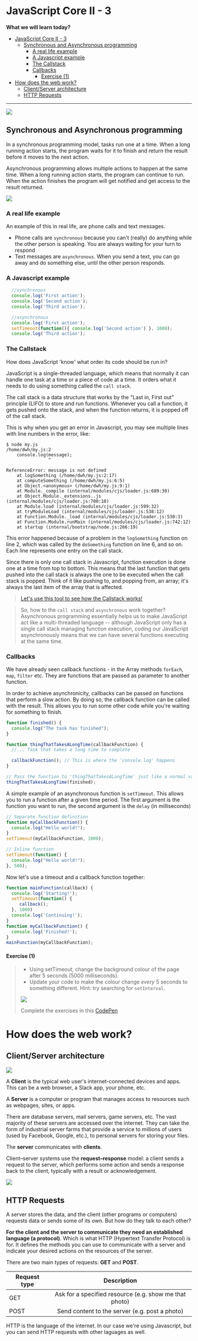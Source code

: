 # JavaScript Core II - 3

**What we will learn today?**

- [JavaScript Core II - 3](#javascript-core-ii---3)
  - [Synchronous and Asynchronous programming](#synchronous-and-asynchronous-programming)
    - [A real life example](#a-real-life-example)
    - [A Javascript example](#a-javascript-example)
    - [The Callstack](#the-callstack)
    - [Callbacks](#callbacks)
      - [Exercise (1)](#exercise-1)
- [How does the web work?](#how-does-the-web-work)
  - [Client/Server architecture](#clientserver-architecture)
  - [HTTP Requests](#http-requests)

---

![](https://img.shields.io/badge/status-draft-darkred.svg)

## Synchronous and Asynchronous programming
In a synchronous programming model, tasks run one at a time. When a long running action starts, the program waits for it to finish and return the result before it moves to the next action.

Asynchronous programming allows multiple actions to happen at the same time. When a long running action starts, the program can continue to run. When the action finishes the program will get notified and get access to the result returned.

![](sync-vs-async.jpg)

### A real life example
An example of this in real life, are phone calls and text messages.

* Phone calls are `synchronous` because you can't (really) do anything while the
  other person is speaking. You are always waiting for your turn to respond
* Text messages are `asynchronous`. When you send a text, you can go away and do
  something else, until the other person responds.

### A Javascript example
```js
  //synchronous
  console.log('First action');
  console.log('Second action');
  console.log('Third action');
```
```js
  //asynchronous
  console.log('First action');
  setTimeout(function(){ console.log('Second action') }, 1000);
  console.log('Third action');

```

### The Callstack

How does JavaScript 'know' what order its code should be run in?

JavaScript is a single-threaded language, which means that normally it can handle one task at a time or a piece of code at a time. It orders what it needs to do using something called the `call stack`. 

The call stack is a data structure that works by the "Last in, First out" principle (LIFO) to store and run functions. Whenever you call a function, it gets pushed onto the stack, and when the function returns, it is popped off of the call stack.

This is why when you get an error in Javascript, you may see multiple lines with line numbers in the error, like:

```
$ node my.js
/home/dwh/my.js:2
    console.log(message);
                ^

ReferenceError: message is not defined
    at logSomething (/home/dwh/my.js:2:17)
    at computeSomething (/home/dwh/my.js:6:5)
    at Object.<anonymous> (/home/dwh/my.js:9:1)
    at Module._compile (internal/modules/cjs/loader.js:689:30)
    at Object.Module._extensions..js (internal/modules/cjs/loader.js:700:10)
    at Module.load (internal/modules/cjs/loader.js:599:32)
    at tryModuleLoad (internal/modules/cjs/loader.js:538:12)
    at Function.Module._load (internal/modules/cjs/loader.js:530:3)
    at Function.Module.runMain (internal/modules/cjs/loader.js:742:12)
    at startup (internal/bootstrap/node.js:266:19)
```

This error happened because of a problem in the `logSomething` function on line 2, which was called by the `doSomething` function on line 6, and so on. Each line represents one entry on the call stack.

Since there is only one call stack in Javascript, function execution is done one at a time from top to bottom. This means that the last function that gets pushed into the call stack is always the one to be executed when the call stack is popped. Think of it like pushing to, and popping from, an array; it's always the last item of the array that is affected.

> [Let's use this tool to see how the Callstack works!](http://latentflip.com/loupe/)

> So, how to the `call stack` and `asynchronous` work together? Asynchronous programming essentially helps us to make JavaScript act like a multi-threaded language -- although JavaScript only has a single call stack managing function execution, coding our JavaScript asynchronously means that we can have several functions executing at the same time.

### Callbacks

We have already seen callback functions - in the Array methods `forEach`, `map`, `filter` etc. They are functions that are passed as parameter to another function.

In order to achieve asynchronicity, callbacks can be passed on functions that perform a slow action. By doing so, the callback function can be called with the result.
This allows you to run some other code while you're waiting for something to finish.


```js
function finished() {
  console.log("The task has finished");
}

function thingThatTakesALongTime(callbackFunction) {
  //... Task that takes a long time to complete

  callbackFunction(); // This is where the 'console.log' happens
}

// Pass the function to 'thingThatTakesALongTime' just like a normal variable
thingThatTakesALongTime(finished);
```

A simple example of an asynchronous function is `setTimeout`. This allows you to run a function after a given time period. The first argument is the function you want to run, the second argument is the `delay` (in milliseconds)

```js
// Separate function definition
function myCallbackFunction() {
  console.log("Hello world!");
}
setTimeout(myCallbackFunction, 1000);

// Inline function
setTimeout(function() {
  console.log("Hello world!");
}, 500);

```

Now let's use a timeout and a callback function together:

```js
function mainFunction(callback) {
  console.log('Starting!');
  setTimeout(function() {
     callback();
  }, 1000)
  console.log('Continuing!');
}
function myCallbackFunction() {
  console.log('Finished!');
}
mainFunction(myCallbackFunction);
```

#### Exercise (1)
>
> * Using setTimeout, change the background colour of the page after 5 seconds (5000 milliseconds).
> * Update your code to make the colour change _every_ 5 seconds to something different. Hint: try searching for `setInterval`.
>
> ![](http://g.recordit.co/g2EqBccNzh.gif)
>
> Complete the exercises in this [CodePen](https://codepen.io/textbook/pen/LrxgMN?editors=1010)



# How does the web work?

## Client/Server architecture

![](client-server.png)

A **Client** is the typical web user's internet-connected devices and apps. This can be a web browser, a Slack app, your phone, etc.

A **Server** is a computer or program that manages access to resources such as webpages, sites, or apps.

There are database servers, mail servers, game servers, etc. The vast majority of these servers are accessed over the internet. They can take the form of industrial server farms that provide a service to millions of users (used by Facebook, Google, etc.), to personal servers for storing your files.

The **server** communicates with **clients**. 

Client–server systems use the **request–response** model: a client sends a request to the server, which performs some action and sends a response back to the client, typically with a result or acknowledgement.

![](request-response-architecture.png)


## HTTP Requests

A server stores the data, and the client (other programs or computers) requests data or sends some of its own. But how do they talk to each other?

**For the client and the server to communicate they need an established language (a protocol)**. Which is what HTTP (Hypertext Transfer Protocol) is for. It defines the methods you can use to communicate with a server and indicate your desired actions on the resources of the server.

There are two main types of requests: **GET** and **POST**.

| Request type |                      Description                       |
| ------------ | :----------------------------------------------------: |
| GET          | Ask for a specified resource (e.g. show me that photo) |
| POST         |     Send content to the server (e.g. post a photo)     |


HTTP is the language of the internet. In our case we're using Javascript, but you can send HTTP requests with other laguages as well.
